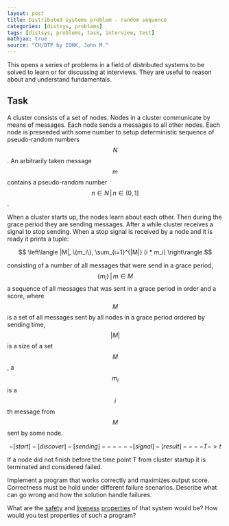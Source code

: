 ```yaml
---
layout: post
title: Distributed systems problem - random sequence
categories: [distsys, problems]
tags: [distsys, problems, task, interview, test]
mathjax: true
source: "CH/OTP by IOHK, John M."
---
```


This opens a series of problems in a field of distributed systems
to be solved to learn or for discussing at interviews. They are
useful to reason about and understand fundamentals.

## Task

A cluster consists of a set of nodes. Nodes in a cluster communicate
by means of messages. Each node sends a messages to all other nodes.
Each node is preseeded with some number to setup deterministic
sequence of pseudo-random numbers $$N$$. An arbitrarily taken message
$$m$$ contains a pseudo-random number $$ n \in N \,|\, n \in (0, 1] $$.

When a cluster starts up, the nodes learn about each other. Then during
the grace period they are sending messages. After a while cluster
receives a signal to stop sending. When a stop signal is received by
a node and it is ready it prints a tuple:

$$ \left\langle |M|, \{m_i\}, \sum_{i=1}^{|M|} (i * m_i) \right\rangle $$

consisting of a number of all messages that were send in a grace period,
$$ \{m_i\} \,|\, m \in M $$ a sequence of all messages that was sent in
a grace period in order and a score, where $$M$$ is a set of all
messages sent by all nodes in a grace period ordered by sending time,
$$|M|$$ is a size of a set $$M$$, a $$m_i$$ is a $$i$$th message from
$$M$$ sent by some node.

$$ -[start]-[discover]-[sending]------[signal]-[result]----T-> t $$

If a node did not finish before the time point T from cluster
startup it is terminated and considered failed.

Implement a program that works correctly and maximizes output score.
Correctness must be hold under different failure scenarios. Describe
what can go wrong and how the solution handle failures.

What are the [safety][1] and [liveness][2] [properties][3] of that
system would be? How would you test properties of such a program?

[1]: https://en.wikipedia.org/wiki/Safety_property "safety"
[2]: https://en.wikipedia.org/wiki/Liveness        "liveness"
[3]: http://cecs.wright.edu/~pmateti/Courses/7370/Lectures/Fundas/safety-liveness.html "properties"
[4]: https://www.cs.cornell.edu/fbs/publications/RecSafeLive.pdf "Recognizing safety and liveness by Bowen Alpern and Fred B. Schneider"
[5]: https://lamport.azurewebsites.net/pubs/implementation.pdf   "The Implementation of Reliable Distributed Multiprocess Systems"
[6]: https://amturing.acm.org/p558-lamport.pdf                   "Time, Clocks, and the Ordering of Events in a Distributed System by Leslie Lamport"
